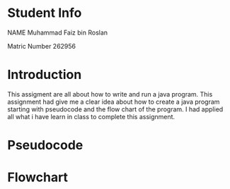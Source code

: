 # Student Info
NAME Muhammad Faiz bin Roslan

Matric Number 262956


# Introduction
This assigment are all about how to write and run a java program. This assignment had give me a clear idea about how to create a java program starting with pseudocode and the flow chart of the program. I had applied all what i have learn in class to complete this assignment.



# Pseudocode

	
	
# Flowchart
  
  
  
  
